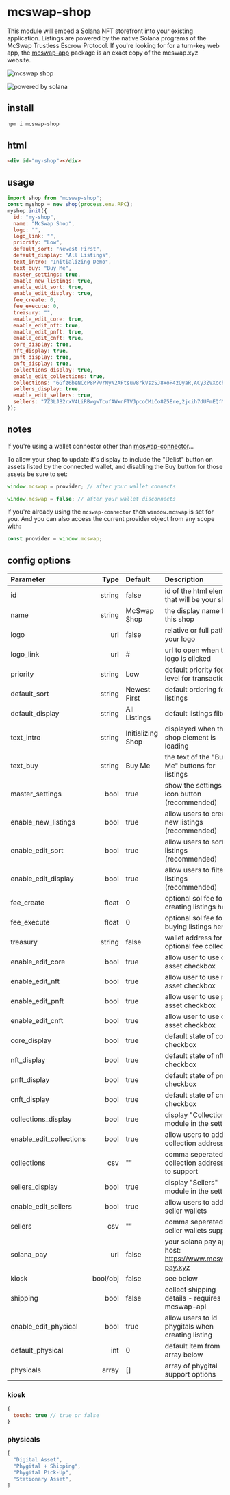 # mcswap-shop
This module will embed a Solana NFT storefront into your existing application. Listings are powered by the native Solana programs of the McSwap Trustless Escrow Protocol. If you're looking for for a turn-key web app, the [mcswap-app](https://github.com/SolDapper/mcswap-app) package is an exact copy of the mcswap.xyz website.

![mcswap shop](https://repository-images.githubusercontent.com/944741416/ff495e7b-13c4-4692-9ec5-ac8e115229e9)

![powered by solana](https://cd6na2lma222gpigviqcpr5n7uewgxd7uhockofelflsuaop7oiq.arweave.net/EPzQaWwGtaM9BqogJ8et_QljXH-h3CU4pFlXKgHP-5E)

## install
```javascript
npm i mcswap-shop
```

## html
```html
<div id="my-shop"></div>
```

## usage
```javascript
import shop from "mcswap-shop";
const myshop = new shop(process.env.RPC);
myshop.init({
  id: "my-shop",
  name: "McSwap Shop",
  logo: "",
  logo_link: "",
  priority: "Low",
  default_sort: "Newest First",
  default_display: "All Listings",
  text_intro: "Initializing Demo",
  text_buy: "Buy Me",
  master_settings: true,
  enable_new_listings: true,
  enable_edit_sort: true,
  enable_edit_display: true,
  fee_create: 0,
  fee_execute: 0,
  treasury: "",
  enable_edit_core: true,
  enable_edit_nft: true,
  enable_edit_pnft: true,
  enable_edit_cnft: true,
  core_display: true,
  nft_display: true,
  pnft_display: true,
  cnft_display: true,
  collections_display: true,
  enable_edit_collections: true,
  collections: "6Gfz6beNCcP8P7vrMyN2AFtsuv8rkVszSJ8xoP4zQyaR,ACy3ZVXcch8mZXUtRVqsJfa2DhFHxnUJpBb4oeN9tZsX,BL8ocmGmaEiM73JYjAAhgAmHPbtuY3CThYem9g4N5PqQ,BTJPWLW7DLQWpm2TNNEByAM5a1E1AGJp4h43czo9YBLc,Cq2BNRoE5RqyqSmACDQLx4ivp3MgmePwd2mdroZ5hmom,H3mnaqNFFNwqRfEiWFsRTgprCvG4tYFfmNezGEVnaMuQ",
  sellers_display: true,
  enable_edit_sellers: true,
  sellers: "7Z3LJB2rxV4LiRBwgwTcufAWxnFTVJpcoCMiCo8Z5Ere,2jcih7dUFmEQfMUXQQnL2Fkq9zMqj4jwpHqvRVe3gGLL",
});
```

## notes
If you're using a wallet connector other than [mcswap-connector](https://github.com/SolDapper/mcswap-connector)...

To allow your shop to update it's display to include the "Delist" button on assets listed by the connected wallet, and disabling the Buy button for those assets be sure to set:
```javascript
window.mcswap = provider; // after your wallet connects
```
```javascript
window.mcswap = false; // after your wallet disconnects
```

If you're already using the `mcswap-connector` then `window.mcswap` is set for you. And you can also access the current provider object from any scope with:
```javascript
const provider = window.mcswap;
```

## config options

| **Parameter**         |    **Type**     |      **Default**      | **Description**                           |
| :-----------------------|----------------:|:----------------------|:--------------------------------------------------------- |
| id                      | string          |  false                |  id of the html element that will be your shop            |
| name                    | string          |  McSwap Shop          |  the display name for this shop                           |
| logo                    | url             |  false                |  relative or full path to your logo                       |
| logo_link               | url             |  #                    |  url to open when the logo is clicked                     |
| priority                | string          |  Low                  |  default priority fee level for transactions              |
| default_sort            | string          |  Newest First         |  default ordering for listings                            |
| default_display         | string          |  All Listings         |  default listings filter                                  |
| text_intro              | string          |  Initializing Shop    |  displayed when the shop element is loading               |
| text_buy                | string          |  Buy Me               |  the text of the "Buy Me" buttons for listings            |
| master_settings         | bool            |  true                 |  show the settings gear icon button (recommended)         |
| enable_new_listings     | bool            |  true                 |  allow users to create new listings (recommended)         |
| enable_edit_sort        | bool            |  true                 |  allow users to sort listings (recommended)               |
| enable_edit_display     | bool            |  true                 |  allow users to filter listings (recommended)             |
| fee_create              | float           |  0                    |  optional sol fee for creating listings here              |
| fee_execute             | float           |  0                    |  optional sol fee for buying listings here                |
| treasury                | string          |  false                |  wallet address for optional fee collection               |
| enable_edit_core        | bool            |  true                 |  allow user to use core asset checkbox                    |
| enable_edit_nft         | bool            |  true                 |  allow user to use nft asset checkbox                     |
| enable_edit_pnft        | bool            |  true                 |  allow user to use pnft asset checkbox                    |
| enable_edit_cnft        | bool            |  true                 |  allow user to use cnft asset checkbox                    |
| core_display            | bool            |  true                 |  default state of core checkbox                           |
| nft_display             | bool            |  true                 |  default state of nft checkbox                            |
| pnft_display            | bool            |  true                 |  default state of pnft checkbox                           |
| cnft_display            | bool            |  true                 |  default state of cnft checkbox                           |
| collections_display     | bool            |  true                 |  display "Collections" module in the settings             |
| enable_edit_collections | bool            |  true                 |  allow users to add collection addresses                  |
| collections             | csv             |  ""                   |  comma seperated collection addresses to support          |
| sellers_display         | bool            |  true                 |  display "Sellers" module in the settings                 |
| enable_edit_sellers     | bool            |  true                 |  allow users to add seller wallets                        |
| sellers                 | csv             |  ""                   |  comma seperated seller wallets support                   |
| solana_pay              | url             |  false                |  your solana pay api host: https://www.mcswap-pay.xyz     |
| kiosk                   | bool/obj        |  false                |  see below                                                |
| shipping                | bool            |  false                |  collect shipping details - requires mcswap-api           |
| enable_edit_physical    | bool            |  true                 |  allow users to id phygitals when creating listing        |
| default_physical        | int             |  0                    |  default item from array below                            |
| physicals               | array           |  []                   |  array of phygital support options                        |

### kiosk
```javascript
{
  touch: true // true or false
}
```
### physicals
```javascript
[
  "Digital Asset",
  "Phygital + Shipping",
  "Phygital Pick-Up",
  "Stationary Asset",
]
```
